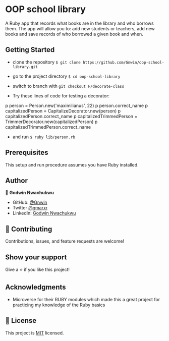 # OOP school library
A Ruby app that records what books are in the library and who borrows them. The app will allow you to: add new students or teachers, add new books and save records of who borrowed a given book and when.

## Getting Started

- clone the repository `$ git clone https://github.com/Gnwin/oop-school-library.git`
- go to the project directory `$ cd oop-school-library`
- switch to branch with `git checkout F/decorate-class`

- Try these lines of code for testing a decorator:

p person = Person.new('maximilianus', 22)
p person.correct_name
p capitalizedPerson = CapitalizeDecorator.new(person)
p capitalizedPerson.correct_name
p capitalizedTrimmedPerson = TrimmerDecorator.new(capitalizedPerson)
p capitalizedTrimmedPerson.correct_name

- and run `$ ruby lib/person.rb`

## Prerequisites
This setup and run procedure assumes you have Ruby installed.

## Author

👤 **Godwin Nwachukwu**

- GitHub: [@Gnwin](https://github.com/Gnwin)
- Twitter [@gmarxr](https://twitter.com/gmarxr)
- LinkedIn: [Godwin Nwachukwu](https://www.linkedin.com/in/n-gwin/)

## 🤝 Contributing

Contributions, issues, and feature requests are welcome!


## Show your support
Give a ⭐️ if you like this project!

## Acknowledgments

- Microverse for their RUBY modules which made this a great project for practicing my knowledge of the Ruby basics

## 📝 License

This project is [MIT](./MIT.md) licensed.
